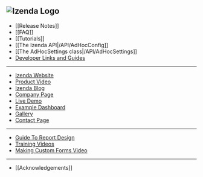 ![Izenda Logo](http://izenda.com/wp-content/uploads/2014/12/IzendaNewLogoBlueTR.png)
---
* [[Release Notes]]
* [[FAQ]]
* [[Tutorials]]
* [[The Izenda API|/API/AdHocConfig]]
* [[The AdHocSettings class|/API/AdHocSettings]]
* [Developer Links and Guides](/Guides/Developer-Links-and-Guides)


---

* <a href="http://www.izenda.com" rel="nofollow" target="_blank">Izenda Website</a>
* [Product Video](https://www.youtube.com/watch?v=1LlHesMCmYs)
* <a href="http://www.izenda.com/blog" rel="nofollow" target="_blank">Izenda Blog</a>
* [Company Page](http://www.izenda.com/about/)
* [Live Demo](http://izenda.com/bi/ReportList.aspx )
* [Example Dashboard](http://izenda.com/bi/Dashboards.aspx?rn=Dashboard)
* [Gallery](http://www.izenda.com/Gallery)
* [Contact Page](http://www.izenda.com/contact-us/)

---

* [Guide To Report Design](/Guides/ReportDesign)
* [Training Videos](http://www.izenda.com/Site/KB/Training/58)
* [Making Custom Forms Video](http://www.youtube.com/watch?v=5b2axJlgdFs) 


---

* [[Acknowledgements]]